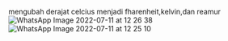 mengubah derajat celcius menjadi fharenheit,kelvin,dan reamur
![WhatsApp Image 2022-07-11 at 12 26 38](https://user-images.githubusercontent.com/108220039/178195016-f9f693bd-3afd-4499-940c-4eab801c9e3b.jpeg)
![WhatsApp Image 2022-07-11 at 12 25 10](https://user-images.githubusercontent.com/108220039/178195041-a7e51771-e6a9-4fa1-b962-75010a3160b0.jpeg)

